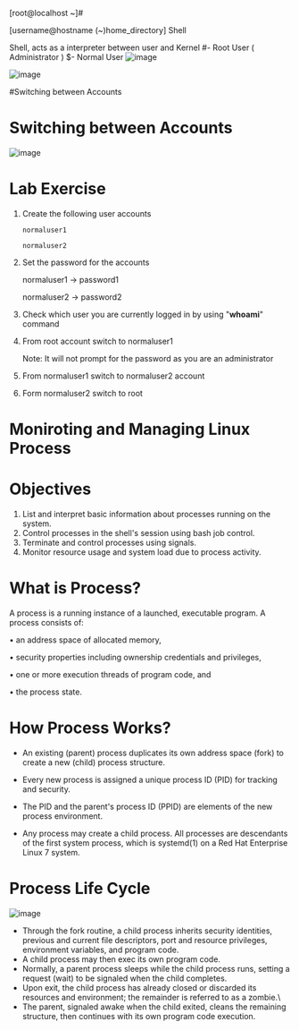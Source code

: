 [root@localhost ~]#

[username@hostname (~)home_directory] Shell

Shell, acts as a interpreter between user and Kernel
#- Root User ( Administrator )
$- Normal User 
![image](https://user-images.githubusercontent.com/87597729/177003951-43faeae6-c91a-49f4-a6b7-a39adc1def23.png)

![image](https://user-images.githubusercontent.com/87597729/177003964-dfc0fdf2-9c1e-4fc6-afb9-bad8245b0253.png)

#Switching between Accounts

# Switching between Accounts

![image](https://user-images.githubusercontent.com/87597729/177003992-f5669099-a15e-45f1-be31-cc99e6129401.png)


# Lab Exercise
1. Create the following user accounts

       normaluser1
      
       normaluser2
2. Set the password for the accounts

      normaluser1 -> password1 
      
      normaluser2 -> password2 
3. Check which user you are currently logged in by using "**whoami**" command
4. From root account switch to normaluser1
    
    Note: It will not prompt for the password as you are an administrator
    
5. From normaluser1 switch to normaluser2 account
6. Form normaluser2 switch to root

# Moniroting and Managing Linux Process

# Objectives
1. List and interpret basic information about processes running on the system.
2. Control processes in the shell's session using bash job control.
3. Terminate and control processes using signals.
4. Monitor resource usage and system load due to process activity.


# What is Process?

A process is a running instance of a launched, executable program. A process consists of:

• an address space of allocated memory,

• security properties including ownership credentials and privileges,

• one or more execution threads of program code, and

• the process state.


# How Process Works?

* An existing (parent) process duplicates its own address space (fork) to create a new (child)
process structure. 

* Every new process is assigned a unique process ID (PID) for tracking and security.

* The PID and the parent's process ID (PPID) are elements of the new process environment. 

* Any process may create a child process. All processes are descendants of the first system process, which is systemd(1) on a Red Hat Enterprise Linux 7 system.

# Process Life Cycle
![image](https://user-images.githubusercontent.com/87597729/182024374-8d55ea93-4fe0-484a-ad72-eb0443862735.png)


* Through the fork routine, a child process inherits security identities, previous and current file descriptors, port and resource privileges, environment variables, and program code.
* A child process may then exec its own program code. 
* Normally, a parent process sleeps while the child process runs, setting a request (wait) to be signaled when the child completes.
* Upon exit, the child process has already closed or discarded its resources and environment; the remainder is referred to as a zombie.\
* The parent, signaled awake when the child exited, cleans the remaining structure, then continues with its own program code execution.














